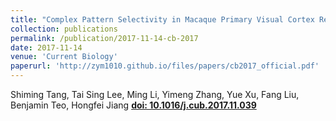 ```yaml
---
title: "Complex Pattern Selectivity in Macaque Primary Visual Cortex Revealed by Large-Scale Two-Photon Imaging"
collection: publications
permalink: /publication/2017-11-14-cb-2017
date: 2017-11-14
venue: 'Current Biology'
paperurl: 'http://zym1010.github.io/files/papers/cb2017_official.pdf'
---
```


Shiming Tang, Tai Sing Lee, Ming Li, Yimeng Zhang, Yue Xu, Fang Liu, Benjamin Teo, Hongfei Jiang [**doi: 10.1016/j.cub.2017.11.039**](https://doi.org/10.1016/j.cub.2017.11.039)
